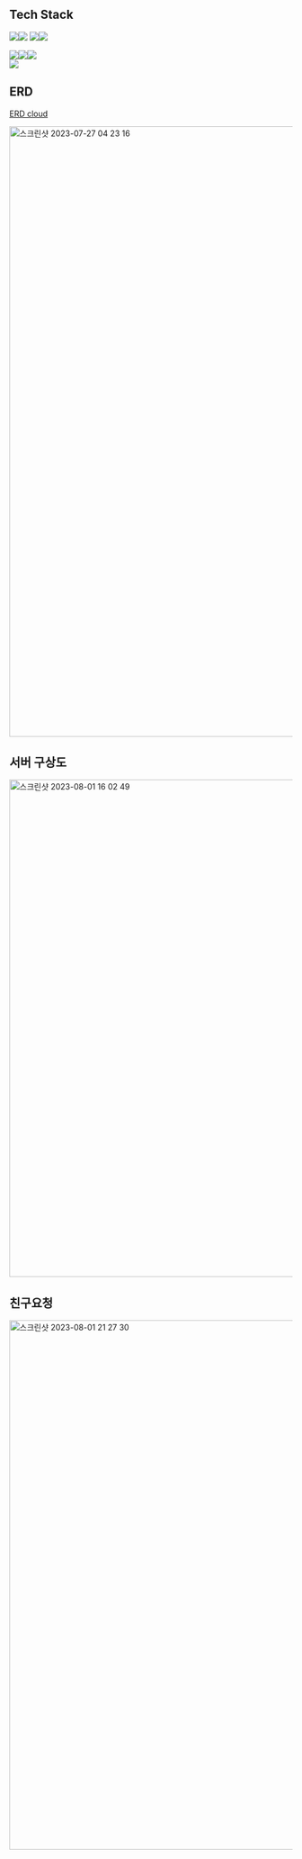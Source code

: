 ## Tech Stack

<img src="https://img.shields.io/badge/Node.js-339933?style=for-the-badge&logo=Node.js&logoColor=white"><img src="https://img.shields.io/badge/NestJS-E0234E?style=for-the-badge&logo=NestJS&logoColor=white">
<img src="https://img.shields.io/badge/TypeORM-E0234E?style=for-the-badge&logo=TypeORM&logoColor=white"><img src="https://img.shields.io/badge/Socket.io-010101?style=for-the-badge&logo=Socket.io&logoColor=white">  

<img src="https://img.shields.io/badge/Redis-DC382D?style=for-the-badge&logo=Redis&logoColor=white"><img src="https://img.shields.io/badge/Bull-4169E1?style=for-the-badge&logo=Bull&logoColor=white"><img src="https://img.shields.io/badge/PostgreSQL-4169E1?style=for-the-badge&logo=PostgreSQL&logoColor=white">  
<img src="https://img.shields.io/badge/SonarQube-4E9BCD?style=for-the-badge&logo=SonarQube&logoColor=white">

## ERD

[ERD cloud](https://www.erdcloud.com/d/MRkJ6ehSYj4tu7nxd)

<img width="1085" alt="스크린샷 2023-07-27 04 23 16" src="https://github.com/42-pingpong/backend/assets/76278794/0a9512b1-0ad3-4c69-a992-9b7a2379ee3d">

<br>

## 서버 구상도
<img width="884" alt="스크린샷 2023-08-01 16 02 49" src="https://github.com/42-pingpong/backend/assets/76278794/066eb86c-3350-4635-be07-92f02c5fa8d6">

<br>

## 친구요청

<img width="941" alt="스크린샷 2023-08-01 21 27 30" src="https://github.com/42-pingpong/backend/assets/76278794/f1a69bd7-5025-444c-ae8a-5b20fac3af54">
